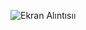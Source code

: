 ![Ekran Alıntısıı](https://github.com/fettahogluhande/Beginner-Projects-With-Javascript/assets/75665898/15512888-db04-445f-af0c-315c96b20b77)
